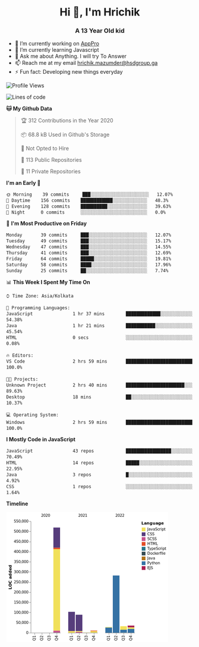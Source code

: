 <h1 align="center">Hi 👋, I'm Hrichik</h1>
<h3 align="center">A 13 Year Old kid</h3>


- 🔭 I’m currently working on [AppPro](https://apppro.in)
- 🌱 I’m currently learning Javascript
- 💬 Ask me about Anything. I will try To Answer
- 📫 Reach me at my email hrichik.mazumder@hsdgroup.ga
- ⚡ Fun fact: Developing new things everyday

<!--START_SECTION:waka-->
![Profile Views](http://img.shields.io/badge/Profile%20Views-32-blue)

![Lines of code](https://img.shields.io/badge/From%20Hello%20World%20I%27ve%20Written-2.9%20million%20lines%20of%20code-blue)

**🐱 My Github Data** 

> 🏆 312 Contributions in the Year 2020
 > 
> 📦 68.8 kB Used in Github's Storage 
 > 
> 🚫 Not Opted to Hire
 > 
> 📜 113 Public Repositories
 > 
> 🔑 11 Private Repositories 

**I'm an Early 🐤** 

```text
🌞 Morning    39 commits     ███░░░░░░░░░░░░░░░░░░░░░░   12.07% 
🌆 Daytime    156 commits    ████████████░░░░░░░░░░░░░   48.3% 
🌃 Evening    128 commits    ██████████░░░░░░░░░░░░░░░   39.63% 
🌙 Night      0 commits      ░░░░░░░░░░░░░░░░░░░░░░░░░   0.0%

```
📅 **I'm Most Productive on Friday** 

```text
Monday       39 commits     ███░░░░░░░░░░░░░░░░░░░░░░   12.07% 
Tuesday      49 commits     ███░░░░░░░░░░░░░░░░░░░░░░   15.17% 
Wednesday    47 commits     ███░░░░░░░░░░░░░░░░░░░░░░   14.55% 
Thursday     41 commits     ███░░░░░░░░░░░░░░░░░░░░░░   12.69% 
Friday       64 commits     █████░░░░░░░░░░░░░░░░░░░░   19.81% 
Saturday     58 commits     ████░░░░░░░░░░░░░░░░░░░░░   17.96% 
Sunday       25 commits     ██░░░░░░░░░░░░░░░░░░░░░░░   7.74%

```


📊 **This Week I Spent My Time On** 

```text
⌚︎ Time Zone: Asia/Kolkata

💬 Programming Languages: 
JavaScript               1 hr 37 mins        █████████████░░░░░░░░░░░░   54.38% 
Java                     1 hr 21 mins        ███████████░░░░░░░░░░░░░░   45.54% 
HTML                     0 secs              ░░░░░░░░░░░░░░░░░░░░░░░░░   0.08%

🔥 Editors: 
VS Code                  2 hrs 59 mins       █████████████████████████   100.0%

🐱‍💻 Projects: 
Unknown Project          2 hrs 40 mins       ██████████████████████░░░   89.63% 
Desktop                  18 mins             ██░░░░░░░░░░░░░░░░░░░░░░░   10.37%

💻 Operating System: 
Windows                  2 hrs 59 mins       █████████████████████████   100.0%

```

**I Mostly Code in JavaScript** 

```text
JavaScript               43 repos            █████████████████░░░░░░░░   70.49% 
HTML                     14 repos            █████░░░░░░░░░░░░░░░░░░░░   22.95% 
Java                     3 repos             █░░░░░░░░░░░░░░░░░░░░░░░░   4.92% 
CSS                      1 repos             ░░░░░░░░░░░░░░░░░░░░░░░░░   1.64%

```


**Timeline**

![Chart not found](https://github.com/hrichiksite/hrichiksite/blob/master/charts/bar_graph.png) 


<!--END_SECTION:waka-->

